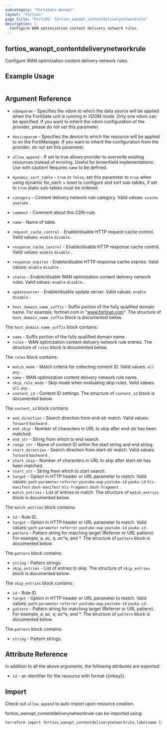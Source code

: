 ```yaml
---
subcategory: "FortiGate Wanopt"
layout: "fortios"
page_title: "FortiOS: fortios_wanopt_contentdeliverynetworkrule"
description: |-
  Configure WAN optimization content delivery network rules.
---
```


## fortios_wanopt_contentdeliverynetworkrule
Configure WAN optimization content delivery network rules.

## Example Usage

```hcl

```

## Argument Reference
* `vdomparam` - Specifies the vdom to which the data source will be applied when the FortiGate unit is running in VDOM mode. Only one vdom can be specified. If you want to inherit the vdom configuration of the provider, please do not set this parameter.
* `deviceparam` - Specifies the device to which the resource will be applied to on the FortiManager. If you want to inherit the configuration from the provider, do not set this parameter.
* `allow_append` - If set to true allows provider to overwrite existing resources instead of erroring. Useful for brownfield implementations. Use with caution! Requires `name` to be defined.
* `dynamic_sort_table` - `true` or `false`, set this parameter to `true` when using dynamic for_each + toset to configure and sort sub-tables, if set to `true` static sub-tables must be ordered.

* `category` - Content delivery network rule category. Valid values: `vcache` `youtube` .
* `comment` - Comment about this CDN-rule.
* `name` - Name of table.
* `request_cache_control` - Enable/disable HTTP request cache control. Valid values: `enable` `disable` .
* `response_cache_control` - Enable/disable HTTP response cache control. Valid values: `enable` `disable` .
* `response_expires` - Enable/disable HTTP response cache expires. Valid values: `enable` `disable` .
* `status` - Enable/disable WAN optimization content delivery network rules. Valid values: `enable` `disable` .
* `updateserver` - Enable/disable update server. Valid values: `enable` `disable` .
* `host_domain_name_suffix` - Suffix portion of the fully qualified domain name. For example, fortinet.com in "www.fortinet.com". The structure of `host_domain_name_suffix` block is documented below.

The `host_domain_name_suffix` block contains:

* `name` - Suffix portion of the fully qualified domain name.
* `rules` - WAN optimization content delivery network rule entries. The structure of `rules` block is documented below.

The `rules` block contains:

* `match_mode` - Match criteria for collecting content ID. Valid values: `all` `any` .
* `name` - WAN optimization content delivery network rule name.
* `skip_rule_mode` - Skip mode when evaluating skip-rules. Valid values: `all` `any` .
* `content_id` - Content ID settings. The structure of `content_id` block is documented below.

The `content_id` block contains:

* `end_direction` - Search direction from end-str match. Valid values: `forward` `backward` .
* `end_skip` - Number of characters in URL to skip after end-str has been matched.
* `end_str` - String from which to end search.
* `range_str` - Name of content ID within the start string and end string.
* `start_direction` - Search direction from start-str match. Valid values: `forward` `backward` .
* `start_skip` - Number of characters in URL to skip after start-str has been matched.
* `start_str` - String from which to start search.
* `target` - Option in HTTP header or URL parameter to match. Valid values: `path` `parameter` `referrer` `youtube-map` `youtube-id` `youku-id` `hls-manifest` `dash-manifest` `hls-fragment` `dash-fragment` .
* `match_entries` - List of entries to match. The structure of `match_entries` block is documented below.

The `match_entries` block contains:

* `id` - Rule ID.
* `target` - Option in HTTP header or URL parameter to match. Valid values: `path` `parameter` `referrer` `youtube-map` `youtube-id` `youku-id` .
* `pattern` - Pattern string for matching target (Referrer or URL pattern). For example, a, a*c, *a*, a*c*e, and *. The structure of `pattern` block is documented below.

The `pattern` block contains:

* `string` - Pattern strings.
* `skip_entries` - List of entries to skip. The structure of `skip_entries` block is documented below.

The `skip_entries` block contains:

* `id` - Rule ID.
* `target` - Option in HTTP header or URL parameter to match. Valid values: `path` `parameter` `referrer` `youtube-map` `youtube-id` `youku-id` .
* `pattern` - Pattern string for matching target (Referrer or URL pattern). For example, a, a*c, *a*, a*c*e, and *. The structure of `pattern` block is documented below.

The `pattern` block contains:

* `string` - Pattern strings.

## Attribute Reference

In addition to all the above arguments, the following attributes are exported:
* `id` - an identifier for the resource with format {{mkey}}.

## Import

Check out `allow_append` to auto import upon resource creation.

fortios_wanopt_contentdeliverynetworkrule can be imported using:
```sh
terraform import fortios_wanopt_contentdeliverynetworkrule.labelname {{mkey}}
```
